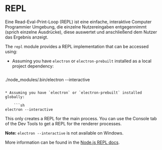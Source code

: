 # REPL

Eine Read-Eval-Print-Loop (REPL) ist eine einfache, interaktive Computer Programmier Umgebung, die einzelne Nutzereingaben entgegennimmt (sprich einzelne Ausdrücke), diese auswertet und anschließend dem Nutzer das Ergebnis anzeigt.

The `repl` module provides a REPL implementation that can be accessed using:

* Assuming you have `electron` or `electron-prebuilt` installed as a local project dependency:
    
    ```sh
./node_modules/.bin/electron --interactive
```

* Assuming you have `electron` or `electron-prebuilt` installed globally:
    
    ```sh
electron --interactive
```

This only creates a REPL for the main process. You can use the Console tab of the Dev Tools to get a REPL for the renderer processes.

**Note:** `electron --interactive` is not available on Windows.

More information can be found in the [Node.js REPL docs](https://nodejs.org/dist/latest/docs/api/repl.html).